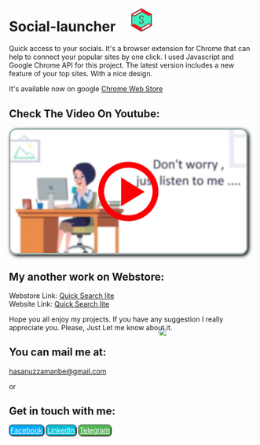 # Social-launcher <img style="width: 46px; margin-left: 23px;" src="icon.png">
Quick access to your socials.
It's a browser extension for Chrome that can help to connect your popular sites by one click.
I used Javascript and Google Chrome API for this project.
The latest version includes a new feature of your top sites.
With a nice design.

It's available now on google <a href="https://chrome.google.com/webstore/detail/social-launcher/ioijhmpjoplcmckgaiggcoockjijmcim"> Chrome Web Store</a>

## Check The Video On Youtube:<br>
<a href="https://www.youtube.com/watch?v=kGrZRbSTQwY" target="_blank" ><img style="border: 3px solid rgb(158, 179, 177);
    box-shadow: black 3px 3px 7px;
    border-radius: 15px;
    max-width: 480px;" src="vdo.png"></a>


## My another work on Webstore:
  Webstore Link:
  <a href="https://chrome.google.com/webstore/detail/quick-search-lite/boikedohmpklkpcmpkickjfnmalfbimf">Quick Search lite</a><br>
  Website Link:
  <a href="https://hasanuzzamanbe.github.io/quick-search-extension/">Quick Search lite</a><br>
  
Hope you all enjoy my projects.
If you have any suggestion I really appreciate you.
Please, Just Let me know about it.<br>
## You can mail me at:
 <a href="mailto:'hasanuzzamanbe@gmail.com'">hasanuzzamanbe@gmail.com</a>

or 
## Get in touch with me:<br>
<img width="200px" style="max-width: 100%; border-radius: 102px; float: right;margin-top: -200px;" src="https://gravatar.com/avatar/d302150bad450b0857dd9a197c6ac23d?s=512">

<a style="border: 1px solid #292828;padding: 2px;border-radius: 7px;box-shadow: 1px 1px 1px #330303;background: #03A9F4;color: white;" href="https://www.facebook.com/shamim0902" target="_blank" >Facebook</a>
<a style="border: 1px solid #292828;padding: 2px;border-radius: 7px;box-shadow: 1px 1px 1px #330303;background: #00BCD4;color: white;" href="https://www.linkedin.com/in/hasanuzzaman-shamim-307680115/" target="_blank" >LinkedIn</a>
<a style="border: 1px solid #292828;padding: 2px;border-radius: 7px;box-shadow: 1px 1px 1px #330303;background: #54b658;color: white;" title="Join with Telegram" href="https://t.me/xaaman" target="_blank" >Telegram</a>

